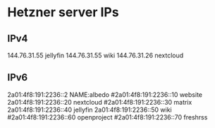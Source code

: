 # Hetzner server IPs

## IPv4
144.76.31.55 jellyfin
144.76.31.55 wiki
144.76.31.26 nextcloud

## IPv6
2a01:4f8:191:2236::2 NAME:albedo
#2a01:4f8:191:2236::10 website
2a01:4f8:191:2236::20 nextcloud
#2a01:4f8:191:2236::30 matrix
2a01:4f8:191:2236::40 jellyfin
2a01:4f8:191:2236::50 wiki
#2a01:4f8:191:2236::60 openproject
#2a01:4f8:191:2236::70 freshrss
